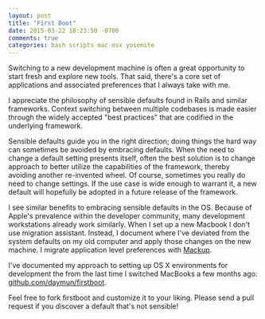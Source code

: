 ```yaml
---
layout: post
title: "First Boot"
date: 2015-03-22 18:23:50 -0700
comments: true
categories: bash scripts mac osx yosemite
---
```


Switching to a new development machine is often a great opportunity to start fresh and explore new tools. That said, there's a core set of applications and associated preferences that I always take with me.

I appreciate the philosophy of sensible defaults found in Rails and similar frameworks. Context switching between multiple codebases is made easier through the widely accepted "best practices" that are codified in the underlying framework.

Sensible defaults guide you in the right direction; doing things the hard way can sometimes be avoided by embracing defaults. When the need to change a default setting presents itself, often the best solution is to change approach to better utilize the capabilities of the framework, thereby avoiding another re-invented wheel. Of course, sometimes you really do need to change settings. If the use case is wide enough to warrant it, a new default will hopefully be adopted in a future release of the framework.

I see similar benefits to embracing sensible defaults in the OS. Because of Apple's prevalence within the developer community, many development workstations already work similarly. When I set up a new Macbook I don't use migration assistant. Instead, I document where I've deviated from the system defaults on my old computer and apply those changes on the new machine. I migrate application level preferences with [Mackup](https://github.com/lra/mackup).

I've documented my approach to setting up OS X environments for development the from the last time I switched MacBooks a few months ago: [github.com/daymun/firstboot](https://github.com/daymun/firstboot).

Feel free to fork firstboot and customize it to your liking. Please send a pull request if you discover a default that's not sensible!
